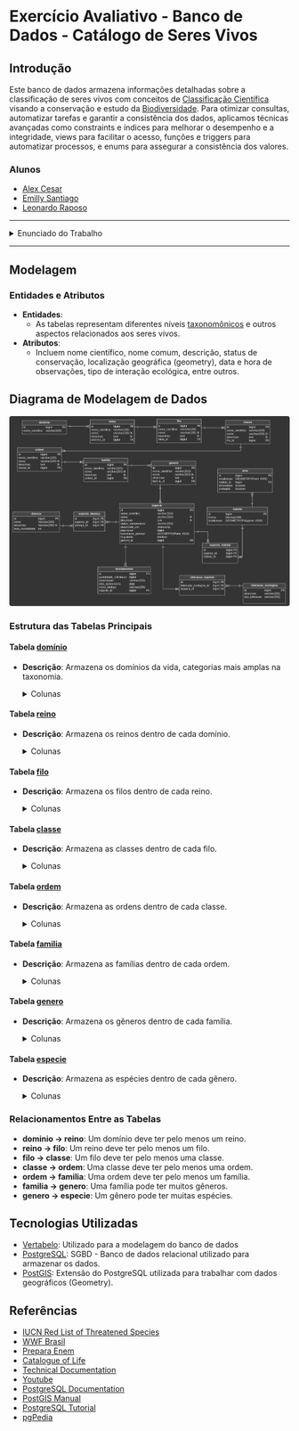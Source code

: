 # Exercício Avaliativo - Banco de Dados - Catálogo de Seres Vivos

## Introdução
Este banco de dados armazena informações detalhadas sobre a classificação de seres vivos com conceitos de
[Classificação Científica](https://pt.wikipedia.org/wiki/Classifica) visando a conservação e estudo da [Biodiversidade](https://pt.wikipedia.org/wiki/Biodiversidade).
Para otimizar consultas, automatizar tarefas e garantir a consistência dos dados, aplicamos técnicas avançadas como constraints e índices para melhorar o desempenho 
e a integridade, views para facilitar o acesso, funções e triggers para automatizar processos, e enums para assegurar a consistência dos valores.

### Alunos

- [Alex Cesar](https://github.com/thealexcesar)
- [Emilly Santiago](https://github.com/emillysant)
- [Leonardo Raposo](https://github.com/Leo-Raposo)

---

<details>
  <summary>Enunciado do Trabalho</summary>

## Modelagem
- [X] **Entidades**: Abstrair e criar tabelas para representar corretamente as necessidades que o exercício exige
- [X] **Atributos**: Incluir atributos detalhados como nome científico, nome comum, descrição, status de conservação, localização geográfica (geometry), data e hora de observações, tipo de interação ecológica, etc.
- [X] **Relacionamentos**: Estabelecer relações hierárquicas entre os níveis taxonômicos e relações complexas como ocorrência de espécies em habitats, doenças que acometem espécies e interações ecológicas.
- [X] **Tipos de Dados**: Utilizar tipos de dados adequados como geometry para localização geográfica, timestamp para data e hora.

## Funcionalidades
- [X] **Consultas**: Realizar consultas para obter informações sobre a distribuição geográfica de espécies, a riqueza de espécies em um habitat, as doenças que acometem uma espécie específica, entre outras.
- [X] **Triggers**: Implementar triggers para automatizar tarefas como atualizar o status de conservação de uma espécie quando a população diminui abaixo de um determinado limite, registrar o histórico de alterações nos dados e gerar alertas para espécies ameaçadas.
- [X] **Views**: Criar views para facilitar a visualização de dados complexos, como a lista de espécies endêmicas de um país ou a riqueza de espécies em um bioma.
- [X] **Funções**: Desenvolver funções personalizadas para realizar cálculos complexos, como a diversidade de espécies em uma área ou a distância entre dois pontos geográficos.

## Considerações
- [X] **Normalização**: Aplicar as regras de normalização para garantir a integridade dos dados.
- [X] **Índices**: Criar índices adequados, incluindo índices espaciais, para otimizar as consultas.
- [X] **Constraints**: Utilizar constraints para garantir a consistência dos dados.
- [X] **Documentação**: Gerar uma documentação completa do banco de dados, incluindo diagramas ER e descrições detalhadas das tabelas, colunas e relacionamentos.

## Consultas Necessárias
### Distribuição Geográfica e Ecologia
- [X] Quais espécies de aves migratórias passam pela Amazônia brasileira?
- [X] Qual a densidade populacional de onças-pintadas em áreas protegidas do Cerrado?
- [X] Quais espécies de plantas são endêmicas da Mata Atlântica e estão ameaçadas de extinção?

### Doenças e Saúde Animal
- [X] Quais doenças acometem principalmente primatas em áreas de desmatamento?
- [X] Qual a taxa de mortalidade por determinada doença em uma espécie específica?

### Evolução e Filogenia
- [X] Quais são os gêneros mais diversos da família Felidae?

### Monitoramento e Conservação
- [X] Qual a evolução da população de uma espécie ao longo dos anos?
- [X] Quais são as áreas prioritárias para conservação de uma determinada espécie?

## Casos de Uso para Guia do Projeto
- [X] **Biólogo Estudando a Impacto do Desmatamento em Primatas**:
  - Observou uma diminuição drástica na população de macacos bugios em áreas de floresta fragmentada.
  - Consulta: "Quais doenças emergentes estão associadas a primatas em áreas de desmatamento e qual a taxa de mortalidade dessas doenças?"

- [X] **Bióloga Estudando a Distribuição Geográfica de Uma Espécie Invasora**:
  - Identificou uma nova população de uma espécie de peixe exótico em um rio de uma bacia hidrográfica antes não registrada.
  - Consulta: "Quais outras espécies nativas coexistem com essa espécie invasora e quais as possíveis interações ecológicas?"

- [X] **Biólogo Conservacionista Analisando o Status de Conservação de Répteis**:
  - Notou uma diminuição nas populações de diversas espécies de serpentes em uma região de caatinga.
  - Consulta: "Quais espécies de serpentes da caatinga estão listadas como vulneráveis ou em perigo de extinção e quais as principais ameaças a essas espécies?"

- [X] **Biólogo Evolutivo Estudando a Diversificação de Aves**:
  - Hipótese: As aves de uma determinada família se diversificaram mais rapidamente em áreas montanhosas.
  - Consulta: "Qual o número de espécies por gênero em uma determinada família de aves em diferentes altitudes?"

- [X] **Biólogo Molecular Estudando a Diversidade Genética de Uma Espécie**:
  - Objetivo: Comparar a diversidade genética de populações isoladas de uma espécie de mamífero.
  - Consulta: "Qual a média de diversidade genética para cada população de uma determinada espécie?"

- [X] **Estudando a Relação entre Mudanças Climáticas e Distribuição de Espécies**:
  - Hipótese: Espécies de alta montanha estão migrando para altitudes menores devido ao aquecimento global.
  - Consulta: "Qual a mudança média na altitude das populações de uma espécie de ave de montanha nos últimos 50 anos?"

- [X] **Analisando a Eficácia de Áreas Protegidas**:
  - Questão: As áreas protegidas estão sendo eficazes em proteger espécies ameaçadas?
  - Consulta: "Qual a taxa de declínio populacional de espécies ameaçadas dentro e fora de áreas protegidas?"

- [X] **Investigando a Coevolução entre Plantas e Polinizadores**:
  - Hipótese: Plantas e seus polinizadores coevoluíram, desenvolvendo características morfológicas complementares.
  - Consulta: "Qual a relação entre o tamanho da corola de uma flor e o comprimento da probóscide de seus polinizadores?"

- [X] **Analisando a Diversidade Microbiana em Diferentes Ambientes**:
  - Objetivo: Comparar a diversidade de bactérias em solos de diferentes tipos de floresta.
  - Consulta: "Qual a riqueza de espécies bacterianas em solos de mata atlântica e amazônica?"

- [X] **Estudando o Impacto de Pesticidas na Fauna Aquática**:
  - Questão: Quais são os efeitos de diferentes pesticidas na abundância de invertebrados aquáticos?
  - Consulta: "Qual a redução na abundância de macroinvertebrados em rios próximos a áreas agrícolas?"
</details>

---

## Modelagem

### Entidades e Atributos
- **Entidades**: 
  - As tabelas representam diferentes níveis [taxonomônicos](https://pt.wikipedia.org/wiki/Taxonomia) e outros aspectos relacionados aos seres vivos.
- **Atributos**:
  - Incluem nome científico, nome comum, descrição, status de conservação, localização geográfica (geometry), data e hora de observações, tipo de interação ecológica, entre outros.

## Diagrama de Modelagem de Dados

<img src="images/img.png" width="700" style="border-radius:4px;">

### Estrutura das Tabelas Principais

#### Tabela [domínio](https://pt.wikipedia.org/wiki/Dom%C3%ADnio)
- **Descrição**: Armazena os domínios da vida, categorias mais amplas na taxonomia.
  <details>
  <summary>Colunas</summary>
  
  - `id`: Número único para identificar cada domínio.
  - `nome_cientifico`: Nome científico do domínio (ex.: 'Eukarya', 'Bacteria').

</details>

#### Tabela [reino](https://pt.wikipedia.org/wiki/Reino)
- **Descrição**: Armazena os reinos dentro de cada domínio.
  <details>
  <summary>Colunas</summary>
  
  - `id`: Número único para identificar cada reino.
  - `nome_cientifico`: Nome científico do reino.
  - `nome`: Nome comum do reino.
  - `descricao`: Descrição do reino.
  - `dominio_id`: Chave estrangeira que indica a qual domínio o reino pertence.

</details>

#### Tabela [filo](https://pt.wikipedia.org/wiki/Filo)
- **Descrição**: Armazena os filos dentro de cada reino.
  <details>
  <summary>Colunas</summary>
  
  - `id`: Número único para identificar cada filo.
  - `nome_cientifico`: Nome científico do filo.
  - `nome`: Nome comum do filo.
  - `descricao`: Descrição do filo.
  - `reino_id`: Chave estrangeira que indica a qual reino o filo pertence.

</details>

#### Tabela [classe](https://pt.wikipedia.org/wiki/Classe)
- **Descrição**: Armazena as classes dentro de cada filo.
  <details>
  <summary>Colunas</summary>
  
  - `id`: Número único para identificar cada classe.
  - `nome_cientifico`: Nome científico da classe.
  - `nome`: Nome comum da classe.
  - `descricao`: Descrição da classe.
  - `filo_id`: Chave estrangeira que indica a qual filo a classe pertence.

</details>

#### Tabela [ordem](https://pt.wikipedia.org/wiki/Ordem)
- **Descrição**: Armazena as ordens dentro de cada classe.
  <details>
  <summary>Colunas</summary>
  
  - `id`: Número único para identificar cada ordem.
  - `nome_cientifico`: Nome científico da ordem.
  - `nome`: Nome comum da ordem.
  - `descricao`: Descrição da ordem.
  - `classe_id`: Chave estrangeira que indica a qual classe a ordem pertence.

</details>

#### Tabela [familia](https://pt.wikipedia.org/wiki/Fam%C3%ADlia_(biologia))
- **Descrição**: Armazena as famílias dentro de cada ordem.
  <details>
  <summary>Colunas</summary>
  
  - `id`: Número único para identificar cada família.
  - `nome_cientifico`: Nome científico da família.
  - `nome`: Nome comum da família.
  - `descricao`: Descrição da família.
  - `ordem_id`: Chave estrangeira que indica a qual ordem a família pertence.

</details>

#### Tabela [genero](https://pt.wikipedia.org/wiki/G%C3%A9nero_(biologia))
- **Descrição**: Armazena os gêneros dentro de cada família.
  <details>
  <summary>Colunas</summary>
  
  - `id`: Número único para identificar cada gênero.
  - `nome_cientifico`: Nome científico do gênero.
  - `nome`: Nome comum do gênero.
  - `descricao`: Descrição do gênero.
  - `familia_id`: Chave estrangeira que indica a qual família o gênero pertence.

</details>

#### Tabela [especie](https://pt.wikipedia.org/wiki/Esp%C3%A9cie)
- **Descrição**: Armazena as espécies dentro de cada gênero.
  <details>
  <summary>Colunas</summary>
  
  - `id`: Número único para identificar cada espécie.
  - `nome_cientifico`: Nome científico da espécie.
  - `nome`: Nome comum da espécie.
  - `descricao`: Descrição da espécie.
  - `status_conservacao`: Status de conservação da espécie (ex.: 'Em Perigo', 'Vulnerável').
  - `populacao`: População estimada da espécie.
  - `criado_em`: Data de criação do registro.
  - `atualizado_em`: Data da última atualização do registro.
  - `genero_id`: Chave estrangeira que indica a qual gênero a espécie pertence.
  - `migratoria`: Indica se a espécie é migratória.
  - `localizacao_pontual`: Localização geográfica da espécie.

</details>

### Relacionamentos Entre as Tabelas
- **dominio -> reino**: Um domínio deve ter pelo menos um reino.
- **reino -> filo**: Um reino deve ter pelo menos um filo.
- **filo -> classe**: Um filo deve ter pelo menos uma classe.
- **classe -> ordem**: Uma classe deve ter pelo menos uma ordem.
- **ordem -> familia**: Uma ordem deve ter pelo menos um família.
- **familia -> genero**: Uma família pode ter muitos gêneros.
- **genero -> especie**: Um gênero pode ter muitas espécies.

## Tecnologias Utilizadas
- [Vertabelo](https://my.vertabelo.com/drive): Utilizado para a modelagem do banco de dados
- [PostgreSQL](https://www.postgresql.org/): SGBD - Banco de dados relacional utilizado para armazenar os dados.
- [PostGIS](https://postgis.net/): Extensão do PostgreSQL utilizada para trabalhar com dados geográficos (Geometry).

## Referências
- [IUCN Red List of Threatened Species](https://www.iucnredlist.org/)
- [WWF Brasil](https://www.wwf.org.br/)
- [Prepara Enem](https://www.preparaenem.com/geografia)
- [Catalogue of Life](https://www.catalogueoflife.org/)
- [Technical Documentation](https://techdocs.gbif.org/en/)
- [Youtube](https://www.youtube.com/)
- [PostgreSQL Documentation](https://www.postgresql.org/docs/current/)
- [PostGIS Manual](https://postgis.net/docs/manual-3.4/using_postgis_dbmanagement.html#Point)
- [PostgreSQL Tutorial](https://www.postgresqltutorial.com/)
- [pgPedia](https://pgpedia.info/)
